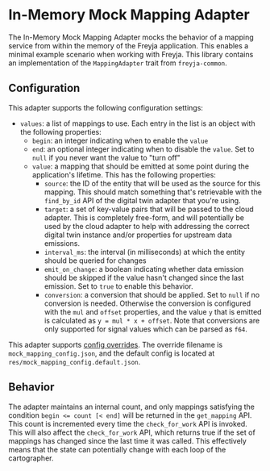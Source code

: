 # In-Memory Mock Mapping Adapter

The In-Memory Mock Mapping Adapter mocks the behavior of a mapping service from within the memory of the Freyja application. This enables a minimal example scenario when working with Freyja. This library contains an implementation of the `MappingAdapter` trait from `freyja-common`.

## Configuration

This adapter supports the following configuration settings:

- `values`: a list of mappings to use. Each entry in the list is an object with the following properties:
  - `begin`: an integer indicating when to enable the `value`
  - `end`: an optional integer indicating when to disable the `value`. Set to `null` if you never want the value to "turn off"
  - `value`: a mapping that should be emitted at some point during the application's lifetime. This has the following properties:
    - `source`: the ID of the entity that will be used as the source for this mapping. This should match something that's retrievable with the `find_by_id` API of the digital twin adapter that you're using.
    - `target`: a set of key-value pairs that will be passed to the cloud adapter. This is completely free-form, and will potentially be used by the cloud adapter to help with addressing the correct digital twin instance and/or properties for upstream data emissions.
    - `interval_ms`: the interval (in milliseconds) at which the entity should be queried for changes
    - `emit_on_change`: a boolean indicating whether data emission should be skipped if the value hasn't changed since the last emission. Set to `true` to enable this behavior.
    - `conversion`: a conversion that should be applied. Set to `null` if no conversion is needed. Otherwise the conversion is configured with the `mul` and `offset` properties, and the value `y` that is emitted is calculated as `y = mul * x + offset`. Note that conversions are only supported for signal values which can be parsed as `f64`.

This adapter supports [config overrides](../../../docs/tutorials/config-overrides.md). The override filename is `mock_mapping_config.json`, and the default config is located at `res/mock_mapping_config.default.json`.

## Behavior

The adapter maintains an internal count, and only mappings satisfying the condition `begin <= count [< end]` will be returned in the `get_mapping` API. This count is incremented every time the `check_for_work` API is invoked. This will also affect the `check_for_work` API, which returns true if the set of mappings has changed since the last time it was called. This effectively means that the state can potentially change with each loop of the cartographer.
